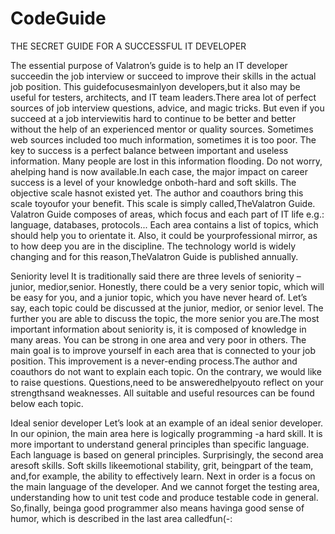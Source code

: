 # CodeGuide
THE SECRET GUIDE FOR A SUCCESSFUL IT DEVELOPER

The essential purpose of Valatron’s guide is to help an IT developer succeedin the job interview or  succeed  to improve  their  skills  in  the  actual  job  position.  This  guidefocusesmainlyon developers,but it also may be useful for testers, architects, and IT team leaders.There area lot of perfect sources of job interview questions, advice, and magic tricks. But even if you succeed at a job interviewitis hard to continue to be better and better without the help of  an  experienced  mentor  or  quality  sources.  Sometimes  web  sources  included  too  much information,  sometimes  it  is  too  poor.  The  key  to  success  is  a  perfect  balance  between important and useless information. Many people are lost in this information flooding. Do not worry, ahelping hand is now available.In each case, the major impact on career success is a level of your knowledge onboth-hard and soft skills. The objective scale hasnot existed yet. The author and coauthors bring this scale toyoufor your benefit. This scale is simply called,TheValatron Guide. Valatron  Guide  composes  of  areas,  which  focus  and  each  part  of  IT  life  e.g.:  language, databases, protocols... Each area contains a list of topics, which should help you to orientate it.  Also,  it  could  be  yourprofessional  mirror, as  to how  deep  you  are  in  the  discipline.  The technology  world  is  widely  changing  and  for this reason,TheValatron  Guide  is  published annually.

Seniority   level
It is traditionally said there are three levels of seniority –junior, medior,senior. Honestly, there could  be  a  very  senior  topic,  which  will  be  easy  for  you,  and  a  junior  topic,  which  you have never heard of. Let’s say, each topic could be discussed at the junior, medior, or senior level. The further you are able to discuss the topic, the more senior you are.The most important information about seniority is, it is composed of knowledge in many areas. You can be strong in one area and very poor in others. The main goal is to improve yourself in each area that is connected to your job position. This improvement is a never-ending process.The author and coauthors do not want to explain each topic. On the contrary, we would like to raise  questions. Questions,need  to  be  answeredhelpyouto  reflect  on your strengthsand weaknesses. All suitable and useful resources can be found below each topic.

Ideal senior developer
Let’s look at an example of an ideal senior developer. In our opinion,  the  main  area  here  is logically programming -a hard skill. It is more important to understand general principles than specific language. Each language is based on general principles. Surprisingly, the second area aresoft skills. Soft skills likeemotional stability, grit, beingpart of the team, and,for example, the ability to effectively learn. Next in order is a focus on the main language of the developer. And  we  cannot  forget the testing  area,  understanding  how  to  unit  test  code  and  produce testable code in general. So,finally, beinga good programmer also means havinga good sense of humor, which is described in the last area calledfun(-:
